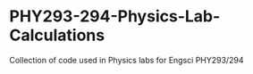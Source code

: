 # PHY293-294-Physics-Lab-Calculations
Collection of code used in Physics labs for Engsci PHY293/294
